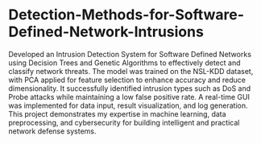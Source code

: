 # Detection-Methods-for-Software-Defined-Network-Intrusions
Developed an Intrusion Detection System for Software Defined Networks using Decision Trees and Genetic Algorithms to
effectively detect and classify network threats. The model was trained on the NSL-KDD dataset, with PCA applied for
feature selection to enhance accuracy and reduce dimensionality. It successfully identified intrusion types such as DoS
and Probe attacks while maintaining a low false positive rate. A real-time GUI was implemented for data input, result
visualization, and log generation. This project demonstrates my expertise in machine learning, data preprocessing, and
cybersecurity for building intelligent and practical network defense systems.
